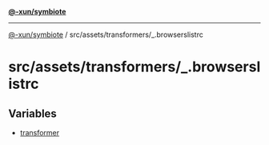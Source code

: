 [**@-xun/symbiote**](../../../../README.md)

***

[@-xun/symbiote](../../../../README.md) / src/assets/transformers/\_.browserslistrc

# src/assets/transformers/\_.browserslistrc

## Variables

- [transformer](variables/transformer.md)
